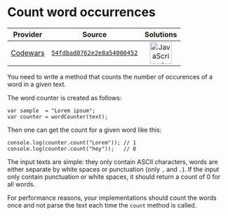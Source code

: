 [_metadata_:generated]: - "true"

# Count word occurrences

<!-- INFO TABLE BEGIN -->

| Provider                                        | Source                                                                               | Solutions                                                                                                                                                    |
| :---------------------------------------------: | :----------------------------------------------------------------------------------: | :----------------------------------------------------------------------------------------------------------------------------------------------------------: |
| [Codewars](../../../docs/providers/Codewars.md) | [`54fdbad0762e2e8a54000452`](https://www.codewars.com/kata/54fdbad0762e2e8a54000452) | [<img src="https://res.cloudinary.com/rascaltwo/image/upload/v1631924076/javascript_ehszr7.svg" alt="JavaScript" title="JavaScript" width="50" />](solve.js) |

<!-- INFO TABLE END -->

You need to write a method that counts the number of occurences of a word in a given text.

The word counter is created as follows:

```
var sample  = "Lorem ipsum";
var counter = wordCounter(text);
```

Then one can get the count for a given word like this:

```
console.log(counter.count("Lorem")); // 1
console.log(counter.count("hey"));   // 0
```

The input texts are simple: they only contain ASCII characters, words are either separate by white spaces or punctuation (only `,` and `.`). If the input only contain punctuation or white spaces, it should return a count of 0 for all words. 

For performance reasons, your implementations should count the words once and not parse the text each time the `count` method is called.
